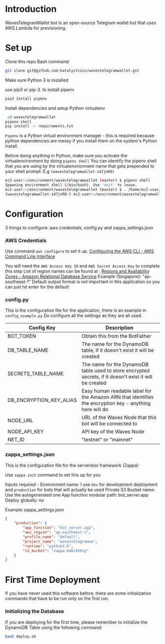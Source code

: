 # Introduction
WavesTelegramWallet bot is an open-source Telegram wallet bot that uses AWS Lambda for provisioning.

# Set up
Clone this repo
Bash command: 
```bash
git clone git@github.com:katalystcoin/wavestelegramwallet.git
```

Make sure Python 3 is installed

use pip3 or pip-3.<x> to install pipenv
```bash
pip3 install pipenv
```
Install dependencies and setup Python virtualenv
```bash
 cd wavestelegramwallet
pipenv shell
pip install -r requirements.txt
```

`Pipenv` is a Python virtual environment manager - this is required because python dependencies are messy if you install them on the system's Python install.

Before doing anything in Python, make sure you activate the virtualenvironment by doing `pipenv shell` 
You can identify the pipenv shell that you are using by the virtualenvironment name that gets prepended to your shell prompt:
E.g `(wavestelegramwallet-147jnRO)`

```bash
ec2-user:~/environment/wavestelegramwallet (master) $ pipenv shell
Spawning environment shell (/bin/bash). Use 'exit' to leave.
ec2-user:~/environment/wavestelegramwallet (master) $ . /home/ec2-user/.local/share/virtualenvs/wavestelegramwallet-147jnRO-/bin/activate
(wavestelegramwallet-147jnRO-) ec2-user:~/environment/wavestelegramwallet (master) $ 
```

# Configuration

3 things to configure: aws credentials, config.py and zappa_settings.json

### AWS Credentials

Use command `aws configure` to set it up. [Configuring the AWS CLI - AWS Command Line Interface](https://docs.aws.amazon.com/cli/latest/userguide/cli-chap-getting-started.html)

You will need the `AWS Access Key ID` and `AWS Secret Access Key` to complete this step
List of region names can be found at : [Regions and Availability Zones - Amazon Relational Database Service](https://docs.aws.amazon.com/AmazonRDS/latest/UserGuide/Concepts.RegionsAndAvailabilityZones.html) 
Example (Singapore): "ap-southeast-1" 
Default output format is not important in this application so you can just hit enter for the default


### config.py

This is the configuration file for the application, there is an example in `config_example.py`
Do configure all the settings as they are all used.

|Config Key|Description|
|-----------|------------|
|BOT_TOKEN|Obtain this from the BotFather|
|DB_TABLE_NAME|The name for the DynamoDB table, if it doesn't exist it will be created|
|SECRETS_TABLE_NAME|The name for the DynamoDB table used to store encrypted secrets, if it doesn't exist it will be created|
|DB_ENCRYPTION_KEY_ALIAS|Easy human readable label for the Amazon ARN that identifies the encryption key - anything here will do|
|NODE_URL|URL of the Waves Node that this bot will be connected to|
|NODE_API_KEY|API key of the Waves Node|
|NET_ID|"testnet" or "mainnet"

### zappa_settings.json

This is the configuration file for the serverless framework (Zappa)

Use `zappa init` command to set this up for you

Inputs required -
Environment name: I use `dev` for development deployment and `production` for bots that will actually be used
Private S3 Bucket name: Use the autogenerated one
App function modular path: bot_server.app
Deploy globally: no

Example zappa_settings.json
```json
{
    "production": {
        "app_function": "bot_server.app",
        "aws_region": "ap-southeast-1",
        "profile_name": "default",
        "project_name": "wavestelegramwa",
        "runtime": "python3.6",
        "s3_bucket": "zappa-6abc456sg"
    }
}
```


# First Time Deployment
If you have never used this software before, there are some initialization commands that have to be run only
on the first run.

### Initializing the Database
If you are deploying for the first time, please remember to initialize the DynamoDB Table using the following command:
```bash 
bash deploy.sh
```